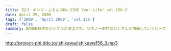 ```yaml
---
title: 石川・ホンマ・ぶるんのBe-SIDE Your Life! vol.156-3
date: April 29, 2009
tags: ['2009', 'April 2009', 'vol.156']
draft: false
summary: NAMAE制作のジングルが淘汰され、リスナー制作のジングルが増殖していくビーサイ。良いことではないですか！！？？NAMAE
---
```


http://project-phi.ddo.jp/ishikawa/ishikawa156_3.mp3
